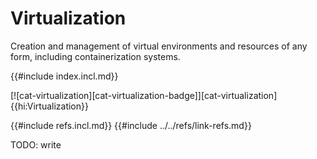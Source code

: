 # Virtualization

Creation and management of virtual environments and resources of any form, including containerization systems.

{{#include index.incl.md}}

[![cat-virtualization][cat-virtualization-badge]][cat-virtualization]{{hi:Virtualization}}

{{#include refs.incl.md}}
{{#include ../../refs/link-refs.md}}

<div class="hidden">
TODO: write
</div>
